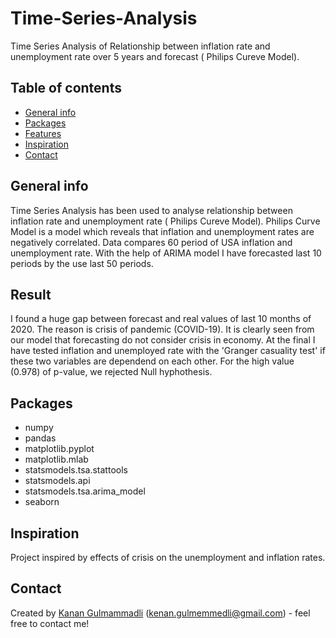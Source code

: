 # Time-Series-Analysis
Time Series Analysis of Relationship between inflation rate and unemployment rate  over 5 years and forecast ( Philips Cureve Model).

## Table of contents
* [General info](#general-info)
* [Packages](#technologies)
* [Features](#features)
* [Inspiration](#inspiration)
* [Contact](#contact)

## General info
 Time Series Analysis has been used to analyse relationship between inflation rate and unemployment rate ( Philips Cureve Model). Philips Curve Model is a model which reveals that inflation and unemployment rates are negatively correlated. Data compares 60 period of USA inflation and unemployment rate. With the help of ARIMA model I have forecasted last 10 periods by the use last 50 periods.
 
 ## Result
  I found a huge gap between forecast and real values of last 10 months of 2020. The reason is crisis of pandemic (COVID-19). It is clearly seen from our model that forecasting do not consider crisis in economy. At the final I have tested inflation and unemployed rate with the 'Granger casuality test' if these two variables are dependend on each other. For the high value (0.978) of p-value, we rejected Null hyphothesis.
 
 



## Packages
* numpy
* pandas
* matplotlib.pyplot
* matplotlib.mlab
* statsmodels.tsa.stattools
* statsmodels.api
* statsmodels.tsa.arima_model
* seaborn






## Inspiration
Project inspired by effects of crisis on the unemployment and inflation rates.

## Contact
Created by [Kanan Gulmammadli](kenan.gulmemmedli@gmail.com) (kenan.gulmemmedli@gmail.com)  - feel free to contact me!
